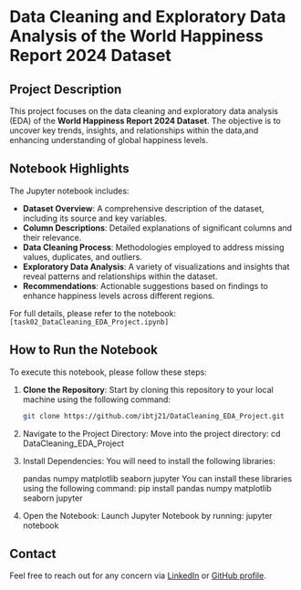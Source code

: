 # Data Cleaning and Exploratory Data Analysis of the World Happiness Report 2024 Dataset

## Project Description
This project focuses on the data cleaning and exploratory data analysis (EDA) of the **World Happiness Report 2024 Dataset**. The objective is to uncover key trends, insights, and relationships within the data,and enhancing  understanding of global happiness levels.

## Notebook Highlights
The Jupyter notebook includes:
- **Dataset Overview**: A comprehensive description of the dataset, including its source and key variables.
- **Column Descriptions**: Detailed explanations of significant columns and their relevance.
- **Data Cleaning Process**: Methodologies employed to address missing values, duplicates, and outliers.
- **Exploratory Data Analysis**: A variety of visualizations and insights that reveal patterns and relationships within the dataset.
- **Recommendations**: Actionable suggestions based on findings to enhance happiness levels across different regions.

For full details, please refer to the notebook: `[task02_DataCleaning_EDA_Project.ipynb]`

## How to Run the Notebook
To execute this notebook, please follow these steps:

1. **Clone the Repository**: Start by cloning this repository to your local machine using the following command:
   ```bash
   git clone https://github.com/ibtj21/DataCleaning_EDA_Project.git
2. Navigate to the Project Directory: Move into the project directory:
cd DataCleaning_EDA_Project
3. Install Dependencies: You will need to install the following libraries:

    pandas
    numpy
    matplotlib
    seaborn
    jupyter
You can install these libraries using the following command:
pip install pandas numpy matplotlib seaborn jupyter
4. Open the Notebook: Launch Jupyter Notebook by running:
jupyter notebook
## Contact
Feel free to reach out for any concern  via 
[LinkedIn](https://www.linkedin.com/in/hana-hailemariam-gashaw-3810a831a/) or [GitHub profile](https://github.com/hana-hailemariam-gashaw).


